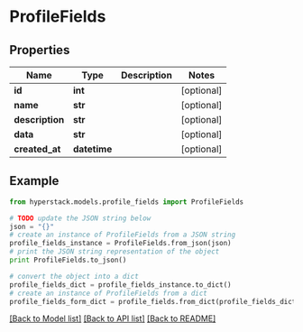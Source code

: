 # ProfileFields


## Properties

Name | Type | Description | Notes
------------ | ------------- | ------------- | -------------
**id** | **int** |  | [optional] 
**name** | **str** |  | [optional] 
**description** | **str** |  | [optional] 
**data** | **str** |  | [optional] 
**created_at** | **datetime** |  | [optional] 

## Example

```python
from hyperstack.models.profile_fields import ProfileFields

# TODO update the JSON string below
json = "{}"
# create an instance of ProfileFields from a JSON string
profile_fields_instance = ProfileFields.from_json(json)
# print the JSON string representation of the object
print ProfileFields.to_json()

# convert the object into a dict
profile_fields_dict = profile_fields_instance.to_dict()
# create an instance of ProfileFields from a dict
profile_fields_form_dict = profile_fields.from_dict(profile_fields_dict)
```
[[Back to Model list]](../README.md#documentation-for-models) [[Back to API list]](../README.md#documentation-for-api-endpoints) [[Back to README]](../README.md)


